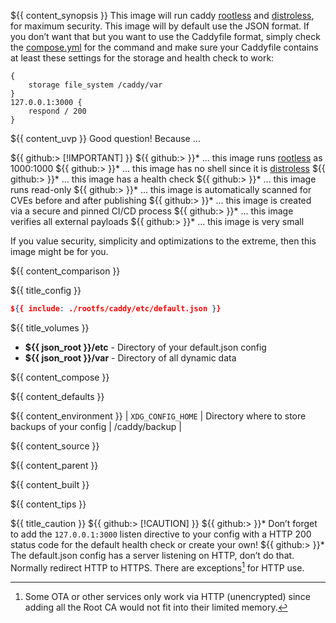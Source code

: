 ${{ content_synopsis }} This image will run caddy [rootless](https://github.com/11notes/RTFM/blob/main/linux/container/image/rootless.md) and [distroless](https://github.com/11notes/RTFM/blob/main/linux/container/image/distroless.md), for maximum security. This image will by default use the JSON format. If you don’t want that but you want to use the Caddyfile format, simply check the [compose.yml](https://github.com/11notes/docker-caddy/blob/master/compose.caddyfile.yml) for the command and make sure your Caddyfile contains at least these settings for the storage and health check to work:

```
{
	storage file_system /caddy/var
}
127.0.0.1:3000 {
    respond / 200
}
```

${{ content_uvp }} Good question! Because ...

${{ github:> [!IMPORTANT] }}
${{ github:> }}* ... this image runs [rootless](https://github.com/11notes/RTFM/blob/main/linux/container/image/rootless.md) as 1000:1000
${{ github:> }}* ... this image has no shell since it is [distroless](https://github.com/11notes/RTFM/blob/main/linux/container/image/distroless.md)
${{ github:> }}* ... this image has a health check
${{ github:> }}* ... this image runs read-only
${{ github:> }}* ... this image is automatically scanned for CVEs before and after publishing
${{ github:> }}* ... this image is created via a secure and pinned CI/CD process
${{ github:> }}* ... this image verifies all external payloads
${{ github:> }}* ... this image is very small

If you value security, simplicity and optimizations to the extreme, then this image might be for you.

${{ content_comparison }}

${{ title_config }}
```json
${{ include: ./rootfs/caddy/etc/default.json }}
```

${{ title_volumes }}
* **${{ json_root }}/etc** - Directory of your default.json config
* **${{ json_root }}/var** - Directory of all dynamic data

${{ content_compose }}

${{ content_defaults }}

${{ content_environment }}
| `XDG_CONFIG_HOME` | Directory where to store backups of your config | /caddy/backup |

${{ content_source }}

${{ content_parent }}

${{ content_built }}

${{ content_tips }}

${{ title_caution }}
${{ github:> [!CAUTION] }}
${{ github:> }}* Don’t forget to add the ```127.0.0.1:3000``` listen directive to your config with a HTTP 200 status code for the default health check or create your own!
${{ github:> }}* The default.json config has a server listening on HTTP, don’t do that. Normally redirect HTTP to HTTPS. There are exceptions[^1] for HTTP use.

[^1]: Some OTA or other services only work via HTTP (unencrypted) since adding all the Root CA would not fit into their limited memory.